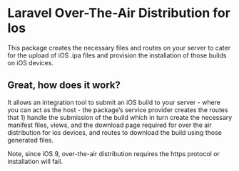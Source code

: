 # Laravel Over-The-Air Distribution for Ios
This package creates the necessary files and routes on your server to cater for the upload of iOS .ipa files and provision the installation of those builds on iOS devices.

## Great, how does it work?
It allows an integration tool to submit an iOS build to your server - where you can act as the host - the package’s service provider creates the routes that 1) handle the submission of the build which in turn create the necessary manifest files, views, and the download page required for over the air distribution for ios devices, and routes to download the build using those generated files.

Note, since iOS 9, over-the-air distribution requires the https protocol or installation will fail.
